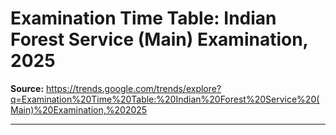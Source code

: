 # Examination Time Table: Indian Forest Service (Main) Examination, 2025

**Source:** https://trends.google.com/trends/explore?q=Examination%20Time%20Table:%20Indian%20Forest%20Service%20(Main)%20Examination,%202025

---


